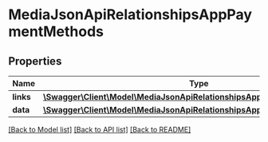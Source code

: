 # MediaJsonApiRelationshipsAppPaymentMethods

## Properties
Name | Type | Description | Notes
------------ | ------------- | ------------- | -------------
**links** | [**\Swagger\Client\Model\MediaJsonApiRelationshipsAppPaymentMethodsLinks**](MediaJsonApiRelationshipsAppPaymentMethodsLinks.md) |  | [optional] 
**data** | [**\Swagger\Client\Model\MediaJsonApiRelationshipsAppPaymentMethodsData[]**](MediaJsonApiRelationshipsAppPaymentMethodsData.md) |  | [optional] 

[[Back to Model list]](../../README.md#documentation-for-models) [[Back to API list]](../../README.md#documentation-for-api-endpoints) [[Back to README]](../../README.md)

